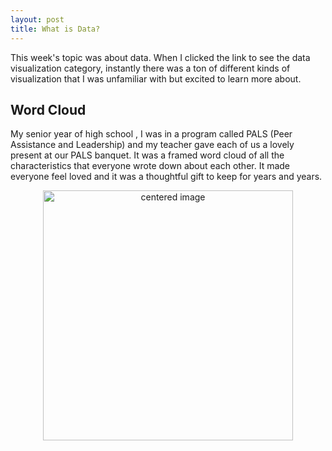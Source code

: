 ```yaml
---
layout: post
title: What is Data?
---
```


This week's topic was about data. When I clicked the link to see the data visualization category, instantly there was a ton of different kinds of visualization that I was unfamiliar with but excited to learn more about. 
<br/>

## Word Cloud

My senior year of high school , I was in a program called PALS (Peer Assistance and Leadership) and my teacher gave each of us a lovely present at our PALS banquet. It was a framed word cloud of all the characteristics that everyone wrote down about each other. It made everyone feel loved and it was a thoughtful gift to keep for years and years. 
<br/>

<p>
    <center><img src="/pals.png" alt="centered image" width="400" length="400">
</p>
